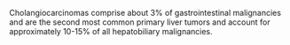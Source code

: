 Cholangiocarcinomas comprise about 3% of gastrointestinal malignancies and are the second most common primary liver tumors and account for approximately 10-15% of all hepatobiliary malignancies.